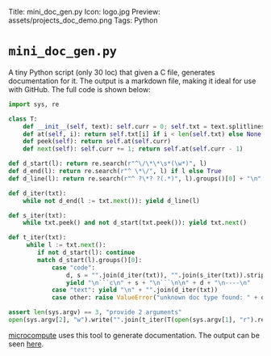 Title: mini_doc_gen.py
Icon: logo.jpg
Preview: assets/projects_doc_demo.png
Tags: Python

# `mini_doc_gen.py`

A tiny Python script (only 30 loc) that given a C file, generates documentation for it. The output is a markdown file, making it ideal for use with GitHub. The full code is shown below: 

``` python
import sys, re

class T:
    def __init__(self, text): self.curr = 0; self.txt = text.splitlines(True)
    def at(self, i): return self.txt[i] if i < len(self.txt) else None
    def peek(self): return self.at(self.curr)
    def next(self): self.curr += 1; return self.at(self.curr - 1)

def d_start(l): return re.search(r"^\/\*\*\s*(\w*)", l)
def d_end(l): return re.search(r"^ \*\/", l) if l else True
def d_line(l): return re.search(r"^ ?\*? ?(.*)", l).groups()[0] + "\n"

def d_iter(txt):
    while not d_end(l := txt.next()): yield d_line(l)

def s_iter(txt):
    while txt.peek() and not d_start(txt.peek()): yield txt.next()

def t_iter(txt):
     while l := txt.next():
        if not d_start(l): continue
        match d_start(l).groups()[0]:
            case "code":
                d, s = "".join(d_iter(txt)), "".join(s_iter(txt)).strip()
                yield "\n```c\n" + s + "\n```\n\n" + d + "\n----\n"
            case "text": yield "\n" + "".join(d_iter(txt))
            case other: raise ValueError("unknown doc type found: " + other)

assert len(sys.argv) == 3, "provide 2 arguments"
open(sys.argv[2], "w").write("".join(t_iter(T(open(sys.argv[1], "r").read()))))
```

[microcompute](01_projects_02_microcompute.md) uses this tool to generate documentation. The output can be seen [here](https://github.com/kal39/microcompute/blob/main/doc.md).